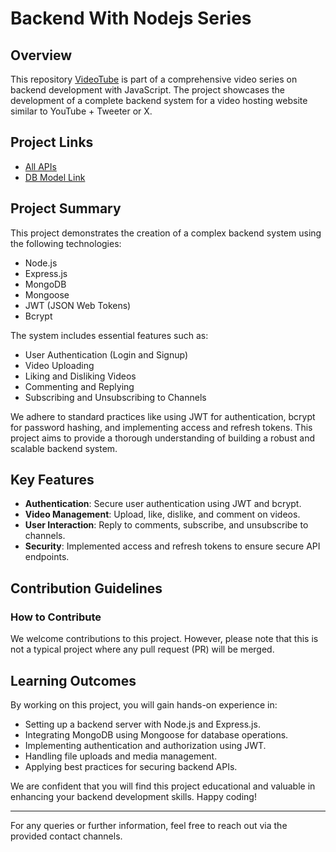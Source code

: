 # Backend With Nodejs Series

## Overview

This repository [VideoTube](https://github.com/saranzafar/Backend-Boy/tree/main/VideoTube) is part of a comprehensive video series on backend development with JavaScript. The project showcases the development of a complete backend system for a video hosting website similar to YouTube + Tweeter or X.

## Project Links

- [All APIs](https://documenter.getpostman.com/view/28434920/2sA3XJn5u8)
- [DB Model Link](https://app.eraser.io/workspace/YtPqZ1VogxGy1jzIDkzj)

## Project Summary

This project demonstrates the creation of a complex backend system using the following technologies:

- Node.js
- Express.js
- MongoDB
- Mongoose
- JWT (JSON Web Tokens)
- Bcrypt

The system includes essential features such as:

- User Authentication (Login and Signup)
- Video Uploading
- Liking and Disliking Videos
- Commenting and Replying
- Subscribing and Unsubscribing to Channels

We adhere to standard practices like using JWT for authentication, bcrypt for password hashing, and implementing access and refresh tokens. This project aims to provide a thorough understanding of building a robust and scalable backend system.

## Key Features

- **Authentication**: Secure user authentication using JWT and bcrypt.
- **Video Management**: Upload, like, dislike, and comment on videos.
- **User Interaction**: Reply to comments, subscribe, and unsubscribe to channels.
- **Security**: Implemented access and refresh tokens to ensure secure API endpoints.

## Contribution Guidelines

### How to Contribute

We welcome contributions to this project. However, please note that this is not a typical project where any pull request (PR) will be merged.

## Learning Outcomes

By working on this project, you will gain hands-on experience in:

- Setting up a backend server with Node.js and Express.js.
- Integrating MongoDB using Mongoose for database operations.
- Implementing authentication and authorization using JWT.
- Handling file uploads and media management.
- Applying best practices for securing backend APIs.

We are confident that you will find this project educational and valuable in enhancing your backend development skills. Happy coding!

---

For any queries or further information, feel free to reach out via the provided contact channels.

